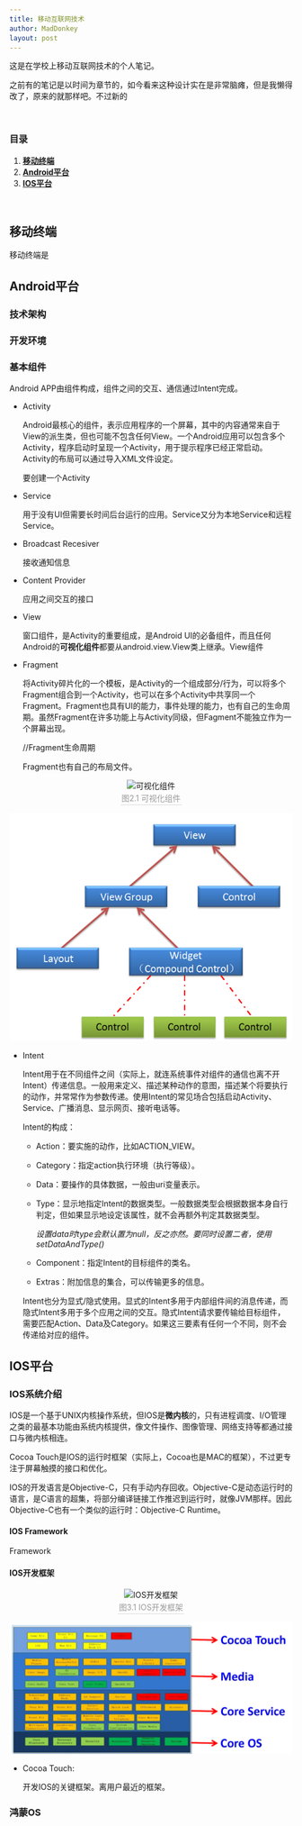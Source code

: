 ```yaml
---
title: 移动互联网技术
author: MadDonkey
layout: post
---
```


这是在学校上移动互联网技术的个人笔记。

之前有的笔记是以时间为章节的，如今看来这种设计实在是非常脑瘫，但是我懒得改了，原来的就那样吧。不过新的

<br />

### 目录

1. **<a href="#移动终端">移动终端</a>**
2. **<a href="#Android平台">Android平台</a>**
3. **<a href="#IOS平台">IOS平台</a>**

<br />

## <a id="移动终端">移动终端</a>

移动终端是

## <a id="Android平台">Android平台</a>

### 技术架构



### 开发环境



### 基本组件

Android APP由组件构成，组件之间的交互、通信通过Intent完成。

- Activity

  Android最核心的组件，表示应用程序的一个屏幕，其中的内容通常来自于View的派生类，但也可能不包含任何View。一个Android应用可以包含多个Activity，程序启动时呈现一个Activity，用于提示程序已经正常启动。Activity的布局可以通过导入XML文件设定。

  要创建一个Activity

  

  

  

- Service

  用于没有UI但需要长时间后台运行的应用。Service又分为本地Service和远程Service。

- Broadcast Recesiver

  接收通知信息

- Content Provider

  应用之间交互的接口

- View

  窗口组件，是Activity的重要组成，是Android UI的必备组件，而且任何Android的**可视化组件**都要从android.view.View类上继承。View组件

- Fragment

  将Activity碎片化的一个模板，是Activity的一个组成部分/行为，可以将多个Fragment组合到一个Activity，也可以在多个Activity中共享同一个Fragment。Fragment也具有UI的能力，事件处理的能力，也有自己的生命周期。虽然Fragment在许多功能上与Activity同级，但Fagment不能独立作为一个屏幕出现。

  //Fragment生命周期

  Fragment也有自己的布局文件。

<center>    <img src="{{'assets/postResources/image-20200929160813962.png'|relative_url}}" alt="可视化组件" />    <br>    <div style="color:orange; border-bottom: 1px solid #d9d9d9;    display: inline-block;    color: #999;    padding: 2px;">图2.1 可视化组件</div> </center>

![image-20200929160813962](../assets/postResources/image-20200929160813962.png)

- Intent

  Intent用于在不同组件之间（实际上，就连系统事件对组件的通信也离不开Intent）传递信息。一般用来定义、描述某种动作的意图，描述某个将要执行的动作，并常常作为参数传递。使用Intent的常见场合包括启动Activity、Service、广播消息、显示网页、接听电话等。

  Intent的构成：

  - Action：要实施的动作，比如ACTION_VIEW。

  - Category：指定action执行环境（执行等级）。

  - Data：要操作的具体数据，一般由uri变量表示。

  - Type：显示地指定Intent的数据类型。一般数据类型会根据数据本身自行判定，但如果显示地设定该属性，就不会再额外判定其数据类型。

    *设置data时type会默认置为null，反之亦然。要同时设置二者，使用setDataAndType()*

  - Component：指定Intent的目标组件的类名。

  - Extras：附加信息的集合，可以传输更多的信息。

  Intent也分为显式/隐式使用。显式的Intent多用于内部组件间的消息传递，而隐式Intent多用于多个应用之间的交互。隐式Intent请求要传输给目标组件，需要匹配Action、Data及Category。如果这三要素有任何一个不同，则不会传递给对应的组件。

  

## <a id="IOS平台">IOS平台</a>

### IOS系统介绍

IOS是一个基于UNIX内核操作系统，但IOS是**微内核**的，只有进程调度、I/O管理之类的最基本功能由系统内核提供，像文件操作、图像管理、网络支持等都通过接口与微内核相连。

Cocoa Touch是IOS的运行时框架（实际上，Cocoa也是MAC的框架），不过更专注于屏幕触摸的接口和优化。

IOS的开发语言是Objective-C，只有手动内存回收。Objective-C是动态运行时的语言，是C语言的超集，将部分编译链接工作推迟到运行时，就像JVM那样。因此Objective-C也有一个类似的运行时：Objective-C Runtime。

#### IOS Framework

Framework

#### IOS开发框架

<center>    <img src="{{'assets/postResources/image-20201006161849040.png'|relative_url}}" alt="IOS开发框架" />    <br>    <div style="color:orange; border-bottom: 1px solid #d9d9d9;    display: inline-block;    color: #999;    padding: 2px;">图3.1 IOS开发框架</div> </center>

![image-20201006161849040](../assets/postResources/image-20201006161849040.png)

- Cocoa Touch:

  开发IOS的关键框架。离用户最近的框架。



### <a id="鸿蒙OS">鸿蒙OS</a>
